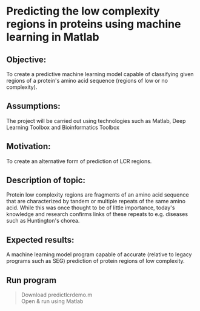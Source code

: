 # Predicting the low complexity regions in proteins using machine learning in Matlab

## Objective: 
To create a predictive machine learning model capable of classifying given regions of a protein's amino acid sequence (regions of low or no complexity).

## Assumptions: 
The project will be carried out using technologies such as Matlab, Deep Learning Toolbox and Bioinformatics Toolbox

## Motivation: 
To create an alternative form of prediction of LCR regions.

## Description of topic: 
Protein low complexity regions are fragments of an amino acid sequence that are characterized by tandem or multiple repeats of the same amino acid. 
While this was once thought to be of little importance, today's knowledge and research confirms links of these repeats to e.g. diseases such as Huntington's chorea.

## Expected results: 
A machine learning model program capable of accurate (relative to legacy programs such as SEG) prediction of protein regions of low complexity.

## Run program
> Download predictlcrdemo.m  
> Open & run using Matlab